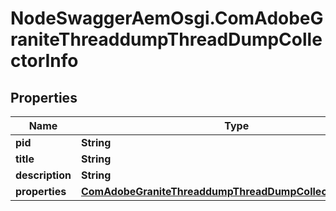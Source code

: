 # NodeSwaggerAemOsgi.ComAdobeGraniteThreaddumpThreadDumpCollectorInfo

## Properties
Name | Type | Description | Notes
------------ | ------------- | ------------- | -------------
**pid** | **String** |  | [optional] 
**title** | **String** |  | [optional] 
**description** | **String** |  | [optional] 
**properties** | [**ComAdobeGraniteThreaddumpThreadDumpCollectorProperties**](ComAdobeGraniteThreaddumpThreadDumpCollectorProperties.md) |  | [optional] 


